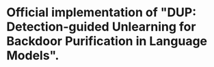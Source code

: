 
# Official implementation of "DUP: Detection-guided Unlearning for Backdoor Purification in Language Models".